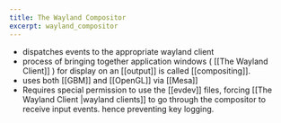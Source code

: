 ```yaml
---
title: The Wayland Compositor
excerpt: wayland_compositor
---
```

- dispatches events to the appropriate wayland client
- process of bringing together application windows ( [[The Wayland Client]] ) for display on an [[output]] is called [[compositing]]. 
- uses both [[GBM]] and [[OpenGL]] via [[Mesa]]
- Requires special permission to use the [[evdev]] files, forcing [[The Wayland Client |wayland clients]] to go through the compositor to receive input events. hence preventing key logging.